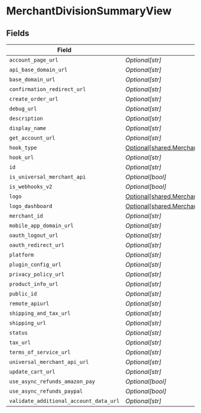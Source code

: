 # MerchantDivisionSummaryView


## Fields

| Field                                                                                                                  | Type                                                                                                                   | Required                                                                                                               | Description                                                                                                            |
| ---------------------------------------------------------------------------------------------------------------------- | ---------------------------------------------------------------------------------------------------------------------- | ---------------------------------------------------------------------------------------------------------------------- | ---------------------------------------------------------------------------------------------------------------------- |
| `account_page_url`                                                                                                     | *Optional[str]*                                                                                                        | :heavy_minus_sign:                                                                                                     | N/A                                                                                                                    |
| `api_base_domain_url`                                                                                                  | *Optional[str]*                                                                                                        | :heavy_minus_sign:                                                                                                     | N/A                                                                                                                    |
| `base_domain_url`                                                                                                      | *Optional[str]*                                                                                                        | :heavy_minus_sign:                                                                                                     | N/A                                                                                                                    |
| `confirmation_redirect_url`                                                                                            | *Optional[str]*                                                                                                        | :heavy_minus_sign:                                                                                                     | N/A                                                                                                                    |
| `create_order_url`                                                                                                     | *Optional[str]*                                                                                                        | :heavy_minus_sign:                                                                                                     | N/A                                                                                                                    |
| `debug_url`                                                                                                            | *Optional[str]*                                                                                                        | :heavy_minus_sign:                                                                                                     | N/A                                                                                                                    |
| `description`                                                                                                          | *Optional[str]*                                                                                                        | :heavy_minus_sign:                                                                                                     | N/A                                                                                                                    |
| `display_name`                                                                                                         | *Optional[str]*                                                                                                        | :heavy_minus_sign:                                                                                                     | N/A                                                                                                                    |
| `get_account_url`                                                                                                      | *Optional[str]*                                                                                                        | :heavy_minus_sign:                                                                                                     | N/A                                                                                                                    |
| `hook_type`                                                                                                            | [Optional[shared.MerchantDivisionSummaryViewHookType]](undefined/models/shared/merchantdivisionsummaryviewhooktype.md) | :heavy_minus_sign:                                                                                                     | N/A                                                                                                                    |
| `hook_url`                                                                                                             | *Optional[str]*                                                                                                        | :heavy_minus_sign:                                                                                                     | N/A                                                                                                                    |
| `id`                                                                                                                   | *Optional[str]*                                                                                                        | :heavy_minus_sign:                                                                                                     | N/A                                                                                                                    |
| `is_universal_merchant_api`                                                                                            | *Optional[bool]*                                                                                                       | :heavy_minus_sign:                                                                                                     | N/A                                                                                                                    |
| `is_webhooks_v2`                                                                                                       | *Optional[bool]*                                                                                                       | :heavy_minus_sign:                                                                                                     | N/A                                                                                                                    |
| `logo`                                                                                                                 | [Optional[shared.MerchantDivisionLogoView]](undefined/models/shared/merchantdivisionlogoview.md)                       | :heavy_minus_sign:                                                                                                     | N/A                                                                                                                    |
| `logo_dashboard`                                                                                                       | [Optional[shared.MerchantDivisionLogoView]](undefined/models/shared/merchantdivisionlogoview.md)                       | :heavy_minus_sign:                                                                                                     | N/A                                                                                                                    |
| `merchant_id`                                                                                                          | *Optional[str]*                                                                                                        | :heavy_minus_sign:                                                                                                     | N/A                                                                                                                    |
| `mobile_app_domain_url`                                                                                                | *Optional[str]*                                                                                                        | :heavy_minus_sign:                                                                                                     | N/A                                                                                                                    |
| `oauth_logout_url`                                                                                                     | *Optional[str]*                                                                                                        | :heavy_minus_sign:                                                                                                     | N/A                                                                                                                    |
| `oauth_redirect_url`                                                                                                   | *Optional[str]*                                                                                                        | :heavy_minus_sign:                                                                                                     | N/A                                                                                                                    |
| `platform`                                                                                                             | *Optional[str]*                                                                                                        | :heavy_minus_sign:                                                                                                     | N/A                                                                                                                    |
| `plugin_config_url`                                                                                                    | *Optional[str]*                                                                                                        | :heavy_minus_sign:                                                                                                     | N/A                                                                                                                    |
| `privacy_policy_url`                                                                                                   | *Optional[str]*                                                                                                        | :heavy_minus_sign:                                                                                                     | N/A                                                                                                                    |
| `product_info_url`                                                                                                     | *Optional[str]*                                                                                                        | :heavy_minus_sign:                                                                                                     | N/A                                                                                                                    |
| `public_id`                                                                                                            | *Optional[str]*                                                                                                        | :heavy_minus_sign:                                                                                                     | N/A                                                                                                                    |
| `remote_apiurl`                                                                                                        | *Optional[str]*                                                                                                        | :heavy_minus_sign:                                                                                                     | N/A                                                                                                                    |
| `shipping_and_tax_url`                                                                                                 | *Optional[str]*                                                                                                        | :heavy_minus_sign:                                                                                                     | N/A                                                                                                                    |
| `shipping_url`                                                                                                         | *Optional[str]*                                                                                                        | :heavy_minus_sign:                                                                                                     | N/A                                                                                                                    |
| `status`                                                                                                               | *Optional[str]*                                                                                                        | :heavy_minus_sign:                                                                                                     | N/A                                                                                                                    |
| `tax_url`                                                                                                              | *Optional[str]*                                                                                                        | :heavy_minus_sign:                                                                                                     | N/A                                                                                                                    |
| `terms_of_service_url`                                                                                                 | *Optional[str]*                                                                                                        | :heavy_minus_sign:                                                                                                     | N/A                                                                                                                    |
| `universal_merchant_api_url`                                                                                           | *Optional[str]*                                                                                                        | :heavy_minus_sign:                                                                                                     | N/A                                                                                                                    |
| `update_cart_url`                                                                                                      | *Optional[str]*                                                                                                        | :heavy_minus_sign:                                                                                                     | N/A                                                                                                                    |
| `use_async_refunds_amazon_pay`                                                                                         | *Optional[bool]*                                                                                                       | :heavy_minus_sign:                                                                                                     | N/A                                                                                                                    |
| `use_async_refunds_paypal`                                                                                             | *Optional[bool]*                                                                                                       | :heavy_minus_sign:                                                                                                     | N/A                                                                                                                    |
| `validate_additional_account_data_url`                                                                                 | *Optional[str]*                                                                                                        | :heavy_minus_sign:                                                                                                     | N/A                                                                                                                    |